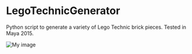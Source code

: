 # LegoTechnicGenerator
Python script to generate a variety of Lego Technic brick pieces. Tested in Maya 2015.

![My image](http://i64.tinypic.com/289wjzn.png)
